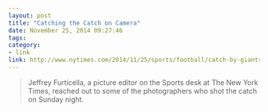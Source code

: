 ```yaml
---
layout: post
title: "Catching the Catch on Camera"
date: November 25, 2014 09:27:46
tags:
category:
- link
link: http://www.nytimes.com/2014/11/25/sports/football/catch-by-giants-odell-beckham-jr-made-for-a-great-picture.html
---
```


> Jeffrey Furticella, a picture editor on the Sports desk at The New York Times, reached out to some of the photographers who shot the catch on Sunday night.